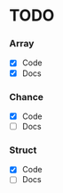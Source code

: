 # TODO

### Array
- [x] Code
- [x] Docs

### Chance
- [x] Code
- [ ] Docs

### Struct
- [x] Code
- [ ] Docs
